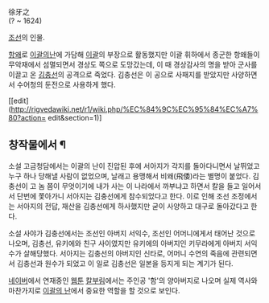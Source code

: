 徐牙之  
(? ~ 1624)

[조선](%EC%A1%B0%EC%84%A0.md)의 인물.

[항왜](%ED%95%AD%EC%99%9C.md)로 [이괄의난](%EC%9D%B4%EA%B4%84%EC%9D%98%20%EB%82%9C.md)에 가담해
[이괄](%EC%9D%B4%EA%B4%84.md)의 부장으로 활동했지만 이괄 휘하에서 종군한 항왜들이 무악재에서 섬멸되면서 경상도
쪽으로 도망갔는데, 이 때 경상감사의 명을 받아 군사를 이끌고 온 [김충선](%EA%B9%80%EC%B6%A9%EC%84%A0.md)의
공격으로 죽었다. 김충선은 이 공으로 사패지를 받았지만 사양하면서 수어청의 둔전으로 사용하게 했다.

[[edit](http://rigvedawiki.net/r1/wiki.php/%EC%84%9C%EC%95%84%EC%A7%80?action=
edit&section=1)]

## 창작물에서 ¶

소설 고금청담에서는 이괄의 난이 진압된 후에 서아지가 각지를 돌아다니면서 날뛰었고 누구 하나 당해낼 사람이 없었으며, 날래고 용맹해서
비왜(飛倭)라는 별명이 붙었다. 김충선이 고 놈 쯤이 무엇이기에 내가 사는 이 나라에서 까부냐고 하면서 칼을 들고 일어서서 단번에 쫓아가니
서아지는 김충선에게 참수되었다고 한다. 이로 인해 조선 조정에서는 서아지의 전답, 재산을 김충선에게 하사했지만 굳이 사양하고 대구로
돌아갔다고 한다.

  

소설 사야가 김충선에서는 조선인 아버지 서익수, 조선인 어머니에게서 태어난 것으로 나오며, 김충선, 유키에와 친구 사이였지만 유키에의
아버지인 키무라에게 아버지 서익수가 살해당했다. 서아지는 김충선의 아버지인 신타로, 어머니 수연의 죽음에 관련되면서 김충선과 원수가 되었고
이 일로 김충선은 일본을 등지게 되는 계기가 된다.

  

[네이버](%EB%84%A4%EC%9D%B4%EB%B2%84.md)에서 연재중인 [웹툰](%EC%9B%B9%ED%88%B0.md)
[칼부림](%EC%B9%BC%EB%B6%80%EB%A6%BC.md)에서는 주인공 '함'의 양아버지로 나오며 실제 역사와 마찬가지로
[이괄의 난](%EC%9D%B4%EA%B4%84%EC%9D%98%20%EB%82%9C.md)에서 중요한 역할을 할 것으로 보인다.

